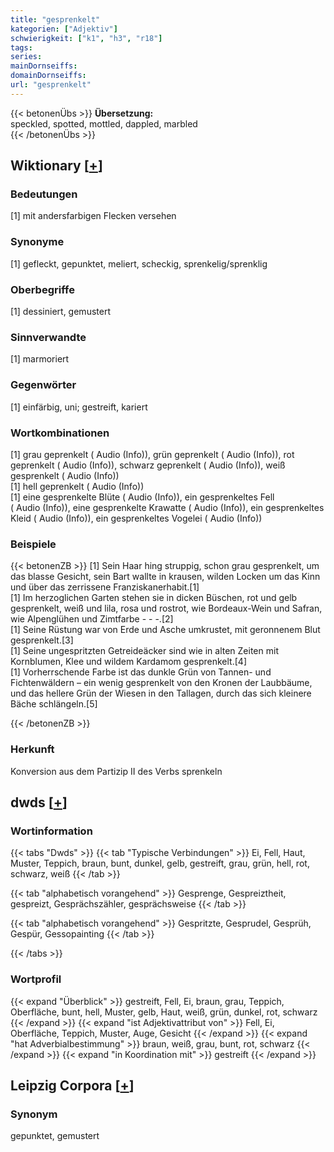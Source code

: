```yaml
---
title: "gesprenkelt"
kategorien: ["Adjektiv"]
schwierigkeit: ["k1", "h3", "r18"]
tags:
series:
mainDornseiffs:
domainDornseiffs:
url: "gesprenkelt"
---
```


{{< betonenÜbs >}}
**Übersetzung:**  
speckled, spotted, mottled, dappled, marbled  
{{< /betonenÜbs >}}

## Wiktionary [[+](https://de.wiktionary.org/wiki/gesprenkelt)]

### Bedeutungen
[1] mit andersfarbigen Flecken versehen  

### Synonyme
[1] gefleckt, gepunktet, meliert, scheckig, sprenkelig/sprenklig  

### Oberbegriffe
[1] dessiniert, gemustert  

### Sinnverwandte
[1] marmoriert  

### Gegenwörter
[1] einfärbig, uni; gestreift, kariert  

### Wortkombinationen
[1] grau geprenkelt ( Audio (Info)), grün geprenkelt ( Audio (Info)), rot geprenkelt ( Audio (Info)), schwarz geprenkelt ( Audio (Info)), weiß gesprenkelt ( Audio (Info))  
[1] hell geprenkelt ( Audio (Info))  
[1] eine gesprenkelte Blüte ( Audio (Info)), ein gesprenkeltes Fell ( Audio (Info)), eine gesprenkelte Krawatte ( Audio (Info)), ein gesprenkeltes Kleid ( Audio (Info)), ein gesprenkeltes Vogelei ( Audio (Info))  

### Beispiele
{{< betonenZB >}}
[1] Sein Haar hing struppig, schon grau gesprenkelt, um das blasse Gesicht, sein Bart wallte in krausen, wilden Locken um das Kinn und über das zerrissene Franziskanerhabit.[1]  
[1] Im herzoglichen Garten stehen sie in dicken Büschen, rot und gelb gesprenkelt, weiß und lila, rosa und rostrot, wie Bordeaux-Wein und Safran, wie Alpenglühen und Zimtfarbe - - -.[2]  
[1] Seine Rüstung war von Erde und Asche umkrustet, mit geronnenem Blut gesprenkelt.[3]  
[1] Seine ungespritzten Getreideäcker sind wie in alten Zeiten mit Kornblumen, Klee und wildem Kardamom gesprenkelt.[4]  
[1] Vorherrschende Farbe ist das dunkle Grün von Tannen- und Fichtenwäldern – ein wenig gesprenkelt von den Kronen der Laubbäume, und das hellere Grün der Wiesen in den Tallagen, durch das sich kleinere Bäche schlängeln.[5]  

{{< /betonenZB >}}
### Herkunft
Konversion aus dem Partizip II des Verbs sprenkeln  



## dwds [[+](https://www.dwds.de/wb/gesprenkelt)]

### Wortinformation
{{< tabs "Dwds" >}}
{{< tab "Typische Verbindungen" >}}
Ei, Fell, Haut, Muster, Teppich, braun, bunt, dunkel, gelb, gestreift, grau, grün, hell, rot, schwarz, weiß
{{< /tab >}}

{{< tab "alphabetisch vorangehend" >}}
Gesprenge, Gespreiztheit, gespreizt, Gesprächszähler, gesprächsweise
{{< /tab >}}

{{< tab "alphabetisch vorangehend" >}}
Gespritzte, Gesprudel, Gesprüh, Gespür, Gessopainting
{{< /tab >}}

{{< /tabs >}}

### Wortprofil
{{< expand "Überblick" >}} gestreift, Fell, Ei, braun, grau, Teppich, Oberfläche, bunt, hell, Muster, gelb, Haut, weiß, grün, dunkel, rot, schwarz {{< /expand >}}
{{< expand "ist Adjektivattribut von" >}} Fell, Ei, Oberfläche, Teppich, Muster, Auge, Gesicht {{< /expand >}}
{{< expand "hat Adverbialbestimmung" >}} braun, weiß, grau, bunt, rot, schwarz {{< /expand >}}
{{< expand "in Koordination mit" >}} gestreift {{< /expand >}}

## Leipzig Corpora [[+](https://corpora.uni-leipzig.de/en/res?word=gesprenkelt&corpusId=deu_newscrawl-public_2018)]


### Synonym
gepunktet, gemustert

